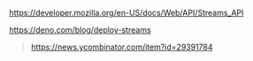 https://developer.mozilla.org/en-US/docs/Web/API/Streams_API

https://deno.com/blog/deploy-streams
> https://news.ycombinator.com/item?id=29391784